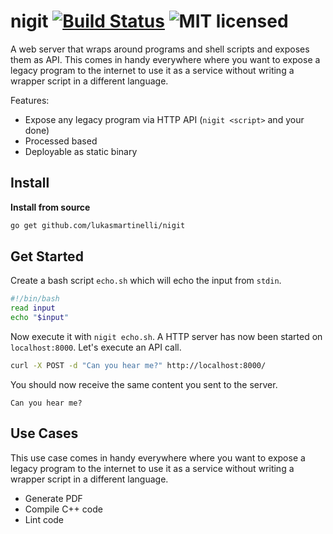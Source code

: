 # nigit [![Build Status](https://travis-ci.org/lukasmartinelli/nigit.svg)](https://travis-ci.org/lukasmartinelli/nigit) ![MIT licensed](https://img.shields.io/badge/license-MIT-blue.svg)

A web server that wraps around programs and shell scripts and exposes them as API.
This comes in handy everywhere where you want to expose a legacy
program to the internet to use it as a service without writing a wrapper script
in a different language.

Features:

- Expose any legacy program via HTTP API (`nigit <script>` and your done)
- Processed based
- Deployable as static binary

## Install

**Install from source**

```bash
go get github.com/lukasmartinelli/nigit
```

## Get Started

Create a bash script `echo.sh` which will echo the input from `stdin`.

```bash
#!/bin/bash
read input
echo "$input"
```

Now execute it with `nigit echo.sh`.
A HTTP server has now been started on `localhost:8000`.
Let's execute an API call.

```bash
curl -X POST -d "Can you hear me?" http://localhost:8000/
```

You should now receive the same content you sent to the server.

```
Can you hear me?
```

## Use Cases

This use case comes in handy everywhere where you want to expose a legacy
program to the internet to use it as a service without writing a wrapper
script in a different language.

- Generate PDF
- Compile C++ code
- Lint code
